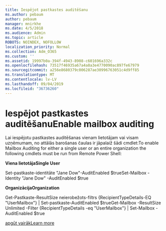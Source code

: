 ```yaml
---
title: Iespējot pastkastes auditēšanu
ms.author: pebaum
author: pebaum
manager: mnirkhe
ms.date: 4/5/2018
ms.audience: Admin
ms.topic: article
ROBOTS: NOINDEX, NOFOLLOW
localization_priority: Normal
ms.collection: Adm_O365
ms.custom: ''
ms.assetid: 19997b0a-394f-4943-8908-c601696a332c
ms.openlocfilehash: 73517f46935a67a4a8a3e4770090ac897fe67979
ms.sourcegitcommit: a256e8680379c006287ae30996763051c4d9ff85
ms.translationtype: MT
ms.contentlocale: lv-LV
ms.lasthandoff: 09/04/2019
ms.locfileid: "36736260"
---
```

# <a name="enable-mailbox-auditing"></a><span data-ttu-id="7544f-102">Iespējot pastkastes auditēšanu</span><span class="sxs-lookup"><span data-stu-id="7544f-102">Enable mailbox auditing</span></span>

<span data-ttu-id="7544f-103">Lai iespējotu pastkastes auditēšanas vienam lietotājam vai visam uzņēmumam, no attālās barošanas čaulas ir jāpalaiž šādi cmdlet:</span><span class="sxs-lookup"><span data-stu-id="7544f-103">To enable Mailbox Auditing for either a single user or an entire organization the following cmdlets must be run from Remote Power Shell:</span></span>
  
 <span data-ttu-id="7544f-104">**Viena lietotāja**</span><span class="sxs-lookup"><span data-stu-id="7544f-104">**Single User**</span></span>
  
<span data-ttu-id="7544f-105">Set-pastkaste-identitāte "Jane Dow"-AuditEnabled $true</span><span class="sxs-lookup"><span data-stu-id="7544f-105">Set-Mailbox -Identity "Jane Dow" -AuditEnabled $true</span></span>
  
 <span data-ttu-id="7544f-106">**Organizācija**</span><span class="sxs-lookup"><span data-stu-id="7544f-106">**Organization**</span></span>
  
<span data-ttu-id="7544f-107">Get-Pastkaste-ResultSize neierobežots-filtrs {RecipientTypeDetails-EQ "UserMailbox"} | Set-pastkaste-AuditEnabled $true</span><span class="sxs-lookup"><span data-stu-id="7544f-107">Get-Mailbox -ResultSize Unlimited -Filter {RecipientTypeDetails -eq "UserMailbox"} | Set-Mailbox -AuditEnabled $true</span></span>
  
[<span data-ttu-id="7544f-108">apgūt vairāk</span><span class="sxs-lookup"><span data-stu-id="7544f-108">Learn more</span></span>](https://docs.microsoft.com/office365/securitycompliance/enable-mailbox-auditing)
  


